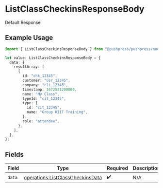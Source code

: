 # ListClassCheckinsResponseBody

Default Response

## Example Usage

```typescript
import { ListClassCheckinsResponseBody } from "@pushpress/pushpress/models/operations";

let value: ListClassCheckinsResponseBody = {
  data: {
    resultArray: [
      {
        id: "chk_12345",
        customer: "usr_12345",
        company: "cli_12345",
        timestamp: 1672531200000,
        name: "My Class",
        typeId: "cit_12345",
        type: {
          id: "cit_12345",
          name: "Group HIIT Training",
        },
        role: "attendee",
      },
    ],
  },
};
```

## Fields

| Field                                                                                | Type                                                                                 | Required                                                                             | Description                                                                          |
| ------------------------------------------------------------------------------------ | ------------------------------------------------------------------------------------ | ------------------------------------------------------------------------------------ | ------------------------------------------------------------------------------------ |
| `data`                                                                               | [operations.ListClassCheckinsData](../../models/operations/listclasscheckinsdata.md) | :heavy_check_mark:                                                                   | N/A                                                                                  |